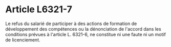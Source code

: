 # Article L6321-7

Le refus du salarié de participer à des actions de formation de développement des compétences ou la dénonciation de l'accord dans les conditions prévues à l'article L. 6321-6, ne constitue ni une faute ni un motif de licenciement.
